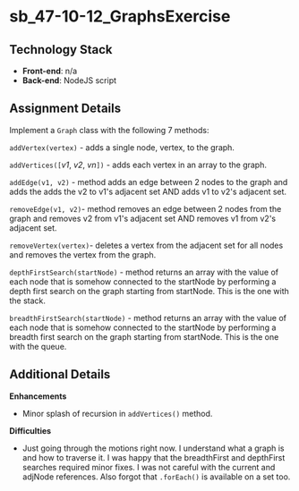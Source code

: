 # sb_47-10-12_GraphsExercise
 
## Technology Stack
- **Front-end**: n/a
- **Back-end**: NodeJS script

## Assignment Details

Implement a `Graph` class with the following 7 methods:

`addVertex(vertex)` - adds a single node, vertex, to the graph.

`addVertices([`*v1*, *v2*, *vn*`])` - adds each vertex in an array to the graph.

`addEdge(v1, v2)` - method adds an edge between 2 nodes to the graph and adds the adds the v2 to v1's adjacent set AND adds v1 to v2's adjacent set.

`removeEdge(v1, v2)`- method removes an edge between 2 nodes from the graph and removes v2 from v1's adjacent set AND removes v1 from v2's adjacent set.

`removeVertex(vertex)`- deletes a vertex from the adjacent set for all nodes and removes the vertex from the graph.

`depthFirstSearch(startNode)` - method returns an array with the value of each node that is somehow connected to the startNode by performing a depth first search on the graph starting from startNode. This is the one with the stack.

`breadthFirstSearch(startNode)` - method returns an array with the value of each node that is somehow connected to the startNode by performing a breadth first search on the graph starting from startNode. This is the one with the queue.


## Additional Details

**Enhancements**
- Minor splash of recursion in `addVertices()` method. 


**Difficulties**
- Just going through the motions right now. I understand what a graph is and how to traverse it. I was happy that the breadthFirst and depthFirst searches required minor fixes. I was not careful with the current and adjNode references. Also forgot that `.forEach()` is available on a set too.


